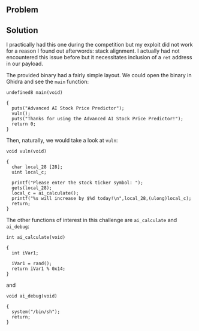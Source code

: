 ## Problem ##

## Solution ##

I practically had this one during the competition but my exploit did not work for a reason I found out afterwords: stack alignment. I actually had not encountered this issue before but it necessitates inclusion of a `ret` address in our payload.

The provided binary had a fairly simple layout. We could open the binary in Ghidra and see the `main` function:

```console
undefined8 main(void)

{
  puts("Advanced AI Stock Price Predictor");
  vuln();
  puts("Thanks for using the Advanced AI Stock Price Predictor!");
  return 0;
}
```

Then, naturally, we would take a look at `vuln`:

```console
void vuln(void)

{
  char local_28 [28];
  uint local_c;
  
  printf("Please enter the stock ticker symbol: ");
  gets(local_28);
  local_c = ai_calculate();
  printf("%s will increase by $%d today!\n",local_28,(ulong)local_c);
  return;
}
```

The other functions of interest in this challenge are `ai_calculate` and `ai_debug`:

```console
int ai_calculate(void)

{
  int iVar1;
  
  iVar1 = rand();
  return iVar1 % 0x14;
}
```

and 

```console
void ai_debug(void)

{
  system("/bin/sh");
  return;
}
```
